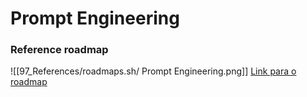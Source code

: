 #  Prompt Engineering

### Reference roadmap

![[97_References/roadmaps.sh/ Prompt Engineering.png]]
[Link para o roadmap](https://roadmap.sh/prompt-engineering)

